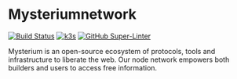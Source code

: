 # Mysteriumnetwork

[![Build Status](https://jenkins.tino.sh/buildStatus/icon?job=k8s.mysterium%2Fmaster)](https://jenkins.tino.sh/job/k8s.mysterium/job/master/)
[![k3s](https://img.shields.io/badge/run%20on%20-Raspberry%20Pi-red)](https://github.com/tinoschroeter/k8s.homelab)
[![GitHub Super-Linter](https://github.com/tinoschroeter/k8s.mysterium/workflows/Lint%20Code%20Base/badge.svg)](https://github.com/tinoschroeter/k8s.mysterium/actions/workflows/linter.yml)

Mysterium is an open-source ecosystem of protocols, tools and infrastructure to liberate the web. 
Our node network empowers both builders and users to access free information.
